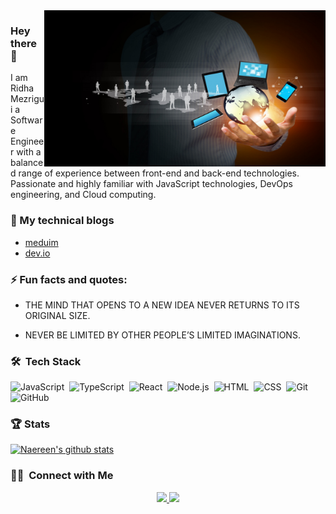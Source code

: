  <img align="right" alt="GIF" src="https://github.com/ridhamz/ridhamz/blob/main/images/16-167405_information-technology.jpg?raw=false" width="450" height="250" /> 
 
 ### Hey there 👋

I am Ridha Mezrigui a Software Engineer with  a balanced range of experience between front-end and back-end technologies.<br/>
Passionate and highly familiar with JavaScript technologies, DevOps engineering, and Cloud computing. 

### 📒 My technical blogs

- [meduim](https://medium.com/@ridhamezrigui07)
- [dev.io](https://dev.to/ridhamz)

### ⚡ Fun facts and quotes:

- THE MIND THAT OPENS TO A NEW IDEA NEVER RETURNS TO ITS ORIGINAL SIZE. <br>

- NEVER BE LIMITED BY OTHER PEOPLE’S LIMITED IMAGINATIONS. <br>

### 🛠 &nbsp;Tech Stack

![JavaScript](https://img.shields.io/badge/-JavaScript-05122A?style=flat&logo=javascript)&nbsp;
![TypeScript](https://img.shields.io/badge/-TypeScript-05122A?style=flat&logo=typescript)&nbsp;
![React](https://img.shields.io/badge/-React-05122A?style=flat&logo=react)&nbsp;
![Node.js](https://img.shields.io/badge/-Node.js-05122A?style=flat&logo=node.js)&nbsp;
![HTML](https://img.shields.io/badge/-HTML-05122A?style=flat&logo=HTML5)&nbsp;
![CSS](https://img.shields.io/badge/-CSS-05122A?style=flat&logo=CSS3&logoColor=1572B6)&nbsp;
![Git](https://img.shields.io/badge/-Git-05122A?style=flat&logo=git)&nbsp;
![GitHub](https://img.shields.io/badge/-GitHub-05122A?style=flat&logo=github)&nbsp;

### 🏆 Stats

[![Naereen's github stats](https://github-readme-stats.vercel.app/api?username=ridhamz&theme=blue-green&show_icons=true)](https://github.com/ridhamz/github-readme-stats)

### 🤝🏻 &nbsp;Connect with Me

<p align="center">
<a href="https://www.linkedin.com/in/ridha-mezrigui-205010177/"><img src="https://img.shields.io/badge/ridha-mezrigui-205010177?     style=flat&logo=Linkedin&logoColor=white"/>
  </a>
<a href="mailto:ridhamezrigui07@gmail.com"><img src="https://img.shields.io/badge/-ridhamezrigui07@gmail.com-D14836?style=flat&logo=Gmail&logoColor=white"/></a>
</p>
